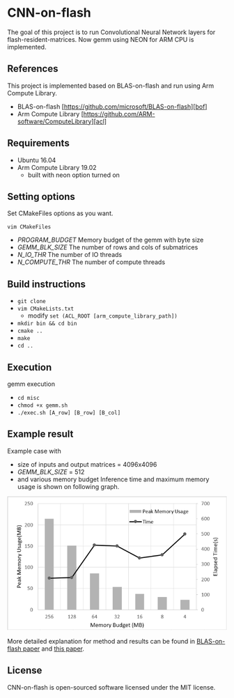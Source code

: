 # CNN-on-flash
The goal of this project is to run Convolutional Neural Network layers for flash-resident-matrices.
Now gemm using NEON for ARM CPU is implemented.

## References
This project is implemented based on BLAS-on-flash and run using Arm Compute Library.
* BLAS-on-flash  [https://github.com/microsoft/BLAS-on-flash][bof]
* Arm Compute Library  [https://github.com/ARM-software/ComputeLibrary][acl]

## Requirements
* Ubuntu 16.04
* Arm Compute Library 19.02
  * built with neon option turned on

## Setting options
Set CMakeFiles options as you want.
```
vim CMakeFiles
```
* _PROGRAM\_BUDGET_  Memory budget of the gemm with byte size
* _GEMM\_BLK\_SIZE_  The number of rows and cols of submatrices
* _N\_IO\_THR_  The number of IO threads
* _N\_COMPUTE\_THR_  The number of compute threads

## Build instructions
* `git clone`
* `vim CMakeLists.txt`
    * modify `set (ACL_ROOT [arm_compute_library_path])` 
* `mkdir bin && cd bin`
* `cmake ..`
* `make`
* `cd ..`

## Execution
gemm execution
* `cd misc`
* `chmod +x gemm.sh`
* `./exec.sh [A_row] [B_row] [B_col]`

## Example result
Example case with 
* size of inputs and output matrices = 4096x4096 
* _GEMM\_BLK\_SIZE_ = 512 
* and various memory budget
Inference time and maximum memory usage is shown on following graph.

![imagename](./image/512.png)

More detailed explanation for method and results can be found in [BLAS-on-flash paper][bof] and [this paper][gemtile].

## License
CNN-on-flash is open-sourced software licensed under the MIT license.


[bof]:https://github.com/microsoft/BLAS-on-flash
[acl]:https://github.com/ARM-software/ComputeLibrary
[gemtile]:http://nyx.skku.ac.kr/wp-content/uploads/2019/07/16-502.pdf
